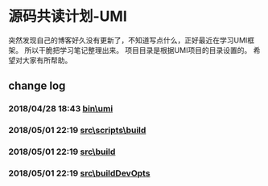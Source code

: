 # 源码共读计划-UMI
突然发现自己的博客好久没有更新了，不知道写点什么，正好最近在学习UMI框架。
所以干脆把学习笔记整理出来。
项目目录是根据UMI项目的目录设置的。
希望对大家有所帮助。

## change log
### 2018/04/28 18:43 [bin\umi](packages/umi/bin/umi.md)

### 2018/05/01 22:19 [src\scripts\build](packages\umi\src\scripts\build.md)
### 2018/05/01 22:19 [src\build](packages\umi\src\build.md)
### 2018/05/01 22:19 [src\buildDevOpts](packages\umi\src\buildDevOpts.md)